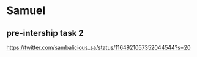 # Samuel

## pre-intership task 2

https://twitter.com/sambalicious_sa/status/1164921057352044544?s=20